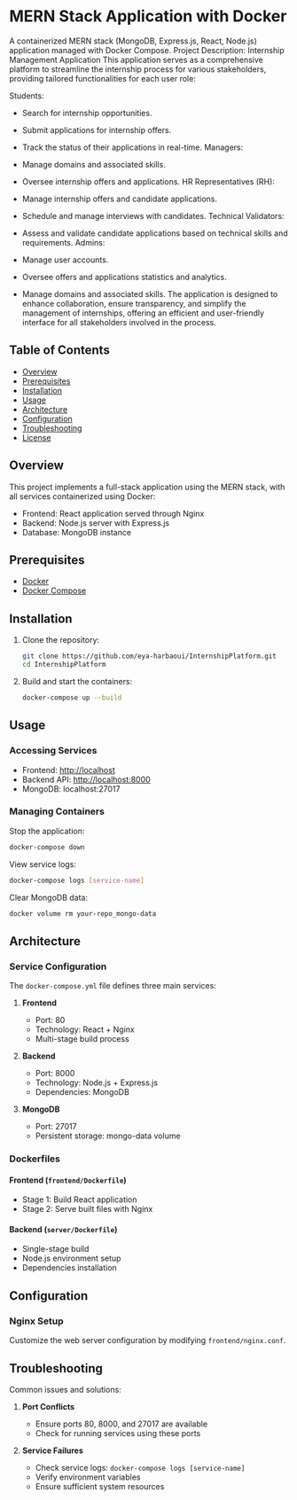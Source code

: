 # MERN Stack Application with Docker

A containerized MERN stack (MongoDB, Express.js, React, Node.js) application managed with Docker Compose. 
Project Description: Internship Management Application
This application serves as a comprehensive platform to streamline the internship process for various stakeholders, providing tailored functionalities for each user role:

Students:

- Search for internship opportunities.
- Submit applications for internship offers.
- Track the status of their applications in real-time.
Managers:

- Manage domains and associated skills.
- Oversee internship offers and applications.
HR Representatives (RH):

- Manage internship offers and candidate applications.
- Schedule and manage interviews with candidates.
Technical Validators:

- Assess and validate candidate applications based on technical skills and requirements.
Admins:

- Manage user accounts.
- Oversee offers and applications statistics and analytics.
- Manage domains and associated skills.
The application is designed to enhance collaboration, ensure transparency, and simplify the management of internships, offering an efficient and user-friendly interface for all stakeholders involved in the process.

## Table of Contents
- [Overview](#overview)
- [Prerequisites](#prerequisites)
- [Installation](#installation)
- [Usage](#usage)
- [Architecture](#architecture)
- [Configuration](#configuration)
- [Troubleshooting](#troubleshooting)
- [License](#license)

## Overview

This project implements a full-stack application using the MERN stack, with all services containerized using Docker:
- Frontend: React application served through Nginx
- Backend: Node.js server with Express.js
- Database: MongoDB instance

## Prerequisites

- [Docker](https://www.docker.com/)
- [Docker Compose](https://docs.docker.com/compose/)

## Installation

1. Clone the repository:
   ```bash
   git clone https://github.com/eya-harbaoui/InternshipPlatform.git
   cd InternshipPlatform
   ```

2. Build and start the containers:
   ```bash
   docker-compose up --build
   ```

## Usage

### Accessing Services

- Frontend: [http://localhost](http://localhost)
- Backend API: [http://localhost:8000](http://localhost:8000)
- MongoDB: localhost:27017

### Managing Containers

Stop the application:
```bash
docker-compose down
```

View service logs:
```bash
docker-compose logs [service-name]
```

Clear MongoDB data:
```bash
docker volume rm your-repo_mongo-data
```

## Architecture

### Service Configuration

The `docker-compose.yml` file defines three main services:

1. **Frontend**
   - Port: 80
   - Technology: React + Nginx
   - Multi-stage build process

2. **Backend**
   - Port: 8000
   - Technology: Node.js + Express.js
   - Dependencies: MongoDB

3. **MongoDB**
   - Port: 27017
   - Persistent storage: mongo-data volume

### Dockerfiles

#### Frontend (`frontend/Dockerfile`)
- Stage 1: Build React application
- Stage 2: Serve built files with Nginx

#### Backend (`server/Dockerfile`)
- Single-stage build
- Node.js environment setup
- Dependencies installation

## Configuration

### Nginx Setup
Customize the web server configuration by modifying `frontend/nginx.conf`.

## Troubleshooting

Common issues and solutions:

1. **Port Conflicts**
   - Ensure ports 80, 8000, and 27017 are available
   - Check for running services using these ports

2. **Service Failures**
   - Check service logs: `docker-compose logs [service-name]`
   - Verify environment variables
   - Ensure sufficient system resources
